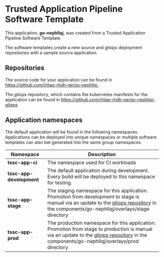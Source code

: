 # Trusted Application Pipeline Software Template

This application, **go-nephllqj**, was created from a Trusted Application Pipeline Software Template.

The software templates create a new source and gitops deployment repositories with a sample source application. 

## Repositories

The source code for your application can be found in [https://github.com/rhtap-rhdh-qe/go-nephllqj ](https://github.com/rhtap-rhdh-qe/go-nephllqj ).
 
The gitops repository, which contains the kubernetes manifests for the application can be found in 
[https://github.com/rhtap-rhdh-qe/go-nephllqj-gitops ](https://github.com/rhtap-rhdh-qe/go-nephllqj-gitops ) 

## Application namespaces 

The default application will be found in the following namespaces. Applications can be deployed into unique namespaces or multiple software templates can also bet generated into the same group namespaces.  

|  Namespace   |  Description   |  
| -------- | -------- |
| **tssc-app-ci** | The namespace used for CI workloads |
| **tssc-app-development** | The default application during development. Every build will be deployed to this namespace for testing. |
| **tssc-app-stage** | The staging namespace for this application. Promotion from development to stage is manual via an update to the [gitops repository](https://github.com/rhtap-rhdh-qe/go-nephllqj-gitops ) in the components/go-nephllqj/overlays/stage directory |
| **tssc-app-prod** | The production namespace for this application. Promotion from stage to production is manual via an update to the [gitops repository](https://github.com/rhtap-rhdh-qe/go-nephllqj-gitops ) in the components/go-nephllqj/overlays/prod directory |